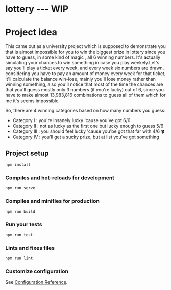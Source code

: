 # lottery --- WIP

# Project idea 

  This came out as a university project which is supposed to demonstrate you that is almost impossible for you to win the biggest prize in lottery since you have to guess, in some kind of magic , all 6 winning numbers.
    It's actually simulating your chances to win something in case you play weekely.Let's say you'll play a ticket every week, and every week six numbers are drawn, considering you have to pay an amount of money every week for that ticket, it'll calculate the balance win-lose, mainly you'll lose money rather than winning something, also you'll notice that most of the time the chances are that you'll guess mostly only 3 numbers (if you're lucky) out of 6, since you have to make almost 13,983,816 combinations to guess all of them which for me it's seems impossible.

   So, there are 4 winning categories based on how many numbers you guess:
   * Category I : you're insanely lucky 'cause you've got 6/6
   * Category II : not as lucky as the first one but lucky enough to guess 5/6
   * Category III : you should feel lucky 'cause you'be got that far with 4/6 :four_leaf_clover:
   * Category IV : you'll get a sucky prize, but at list you've got something
      
    
   

## Project setup
```
npm install
```

### Compiles and hot-reloads for development
```
npm run serve
```

### Compiles and minifies for production
```
npm run build
```

### Run your tests
```
npm run test
```

### Lints and fixes files
```
npm run lint
```

### Customize configuration
See [Configuration Reference](https://cli.vuejs.org/config/).
